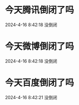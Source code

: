 # 今天腾讯倒闭了吗

2024-4-16 8:42:18 没倒闭

# 今天微博倒闭了吗

2024-4-16 8:42:18 没倒闭

# 今天百度倒闭了吗

2024-4-16 8:42:21 没倒闭

